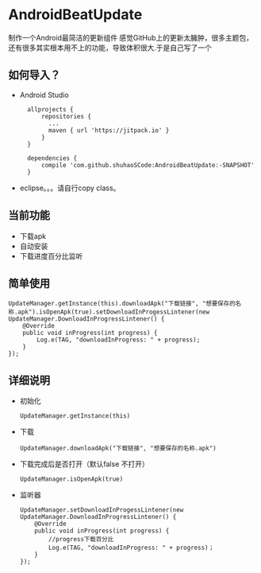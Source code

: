 # AndroidBeatUpdate
制作一个Android最简洁的更新组件
感觉GitHub上的更新太臃肿，很多主题包，还有很多其实根本用不上的功能，导致体积很大.于是自己写了一个
## 如何导入？

* Android Studio

		allprojects {
			repositories {
			  ...
			  maven { url 'https://jitpack.io' }
			}
		}
		  
		dependencies {
			compile 'com.github.shuhaoSCode:AndroidBeatUpdate:-SNAPSHOT'
		}

* eclipse。。。请自行copy class。

## 当前功能
* 下载apk
* 自动安装
* 下载进度百分比监听

## 简单使用

	UpdateManager.getInstance(this).downloadApk("下载链接", "想要保存的名称.apk").isOpenApk(true).setDownloadInProgessLintener(new UpdateManager.DownloadInProgressLintener() {
        @Override
        public void inProgress(int progress) {
            Log.e(TAG, "downloadInProgress: " + progress);
        }
    });

## 详细说明
* 初始化
	
	```
	UpdateManager.getInstance(this)
	```
* 下载
 
	```
	UpdateManager.downloadApk("下载链接", "想要保存的名称.apk")
	```
* 下载完成后是否打开（默认false 不打开）

	```
	UpdateManager.isOpenApk(true) 
	```
* 监听器

	```
	UpdateManager.setDownloadInProgessLintener(new UpdateManager.DownloadInProgressLintener() {
        @Override
        public void inProgress(int progress) {
        	//progress下载百分比
            Log.e(TAG, "downloadInProgress: " + progress)；
        }
    });
	```
